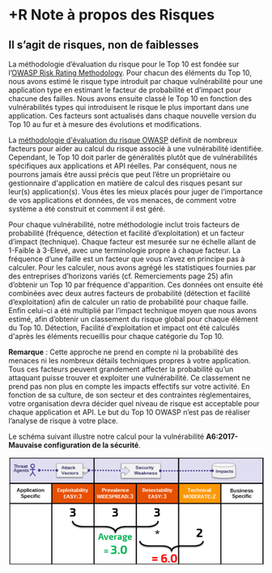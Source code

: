 # +R Note à propos des Risques

## Il s’agit de risques, non de faiblesses

La méthodologie d’évaluation du risque pour le Top 10 est fondée sur l’[OWASP Risk Rating Methodology](https://www.owasp.org/index.php/OWASP_Risk_Rating_Methodology). Pour chacun des éléments du Top 10, nous avons estimé le risque type introduit par chaque vulnérabilité pour une application type en estimant le facteur de probabilité et d’impact pour chacune des failles. Nous avons ensuite classé le Top 10 en fonction des vulnérabilités types qui introduisent le risque le plus important dans une application. Ces facteurs sont actualisés dans chaque nouvelle version du Top 10 au fur et à mesure des évolutions et modifications.

La [méthodologie d'évaluation du risque OWASP](https://www.owasp.org/index.php/OWASP_Risk_Rating_Methodology) définit de nombreux facteurs pour aider au calcul du risque associé à une vulnérabilité identifiée. Cependant, le Top 10 doit parler de généralités plutôt que de vulnérabilités spécifiques aux applications et API réelles. Par conséquent, nous ne pourrons jamais être aussi précis que peut l’être un propriétaire ou gestionnaire d'application en matière de calcul des risques pesant sur leur(s) application(s). Vous êtes les mieux placés pour juger de l’importance de vos applications et données, de vos menaces, de comment votre système a été construit et comment il est géré.

Pour chaque vulnérabilité, notre méthodologie inclut trois facteurs de probabilité (fréquence, détection et facilité d’exploitation) et un facteur d’impact (technique). Chaque facteur est mesurée sur ne échelle allant de 1-Faible à 3-Elevé, avec une terminologie propre à chaque facteur. La fréquence d’une faille est un facteur que vous n’avez en principe pas à calculer. Pour les calculer, nous avons agrégé les statistiques fournies par des entreprises d’horizons variés (cf. Remerciements page 25) afin d’obtenir un Top 10 par fréquence d'apparition. Ces données ont ensuite été combinées avec deux autres facteurs de probabilité (détection et facilité d’exploitation) afin de calculer un ratio de probabilité pour chaque faille. Enfin celui-ci a été multiplié par l’impact technique moyen que nous avons estimé, afin d’obtenir un classement du risque global pour chaque élément du Top 10. Détection, Facilité d'exploitation et impact ont été calculés d'après les éléments recueillis pour chaque catégorie du Top 10.

**Remarque** : Cette approche ne prend en compte ni la probabilité des menaces ni les nombreux détails techniques propres à votre application. Tous ces facteurs peuvent grandement affecter la probabilité qu’un attaquant puisse trouver et exploiter une vulnérabilité. Ce classement ne prend pas non plus en compte les impacts effectifs sur votre activité. En fonction de sa culture, de son secteur et des contraintes règlementaires, votre organisation devra décider quel niveau de risque est acceptable pour chaque application et API. Le but du Top 10 OWASP n’est pas de réaliser l’analyse de risque à votre place.

Le schéma suivant illustre notre calcul pour la vulnérabilité **A6:2017-Mauvaise configuration de la sécurité**.

![Calcul du risque pour la vulnérabilité A6:2017-Mauvaise configuration de la sécurité](OWASP%20Top%2010/Top10/2017/fr/images/0xc0-risk-explanation.png)


